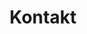 ---
title: Kontakt
banner:
  title: Kontakt
  content: Gerne beantworten wir Ihre Fragen oder senden Ihnen weitere Informationen zu. Rufen Sie uns an, senden Sie uns eine E-Mail oder nutzen Sie das Kontaktformular.
  bg_image: images/uploads/annie-spratt-goholCAVTRs-unsplash.jpg

kontaktdaten:
  hauptsitz:
    strasse: Musterstraßer
    nummer: 123
    stadt: Musterstadt
    plz: 12345
  daten:
    tel: +49 (0) 69 1234 5678
    mob: +50 (0) 176 569 834 45
    mail: bsp@mail.com
    
---